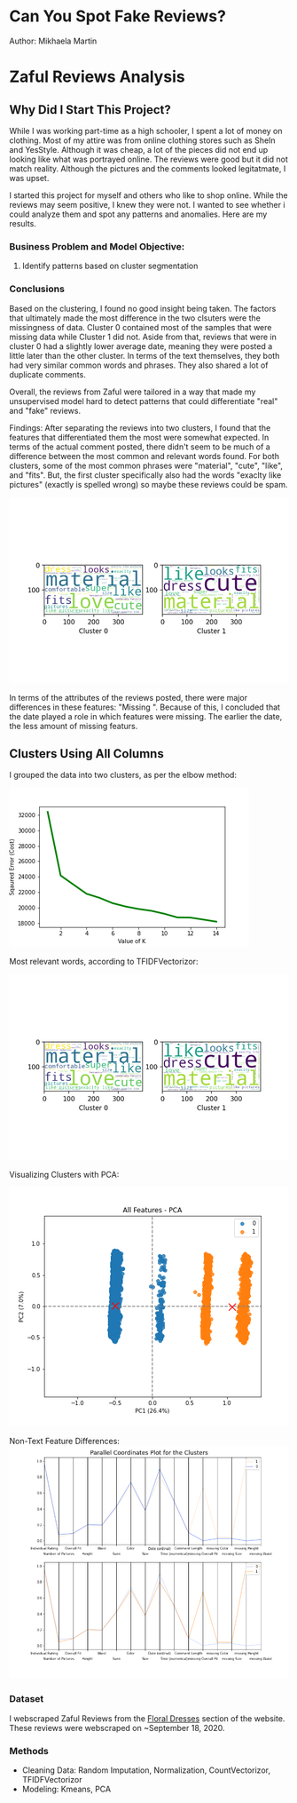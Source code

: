 # Can You Spot Fake Reviews?
Author: Mikhaela Martin


# Zaful Reviews Analysis

## Why Did I Start This Project?
While I was working part-time as a high schooler, I spent a lot of money on clothing. Most of my attire was from online clothing stores such as SheIn and YesStyle. Although it was cheap, a lot of the pieces did not end up looking like what was portrayed online. The reviews were good but it did not match reality. Although the pictures and the comments looked legitatmate, I was upset.

I started this project for myself and others who like to shop online. While the reviews may seem positive, I knew they were not. I wanted to see whether i could analyze them and spot any patterns and anomalies. Here are my results.

### Business Problem and Model Objective:
1. Identify patterns based on cluster segmentation

### Conclusions

Based on the clustering, I found no good insight being taken. The factors that ultimately made the most difference in the two clsuters were the missingness of data. Cluster 0 contained most of the samples that were missing data while Cluster 1 did not. Aside from that, reviews that were in cluster 0 had a slightly lower average date, meaning they were posted a little later than the other cluster. In terms of the text themselves, they both had very similar common words and phrases. They also shared a lot of duplicate comments.

Overall, the reviews from Zaful were tailored in a way that made my unsupervised model hard to detect patterns that could differentiate "real" and "fake" reviews.

Findings: After separating the reviews into two clusters, I found that the features that differentiated them the most were somewhat expected. In terms of the actual comment posted, there didn't seem to be much of a difference between the most common and relevant words found. For both clusters, some of the most common phrases were "material", "cute", "like", and "fits". But, the first cluster specifically also had the words "exaclty like pictures" (exactly is spelled wrong) so maybe these reviews could be spam.

![](https://github.com/mikhaelamartin/Zaful-Classification/blob/master/jupyter%20notebooks/All%20Features%20-%20Cluster%20WordClouds.png "All Features - Cluster Wordclouds")

In terms of the attributes of the reviews posted, there were major differences in these features: "Missing ". Because of this, I concluded that the date played a role in which features were missing. The earlier the date, the less amount of missing featurs.

## Clusters Using All Columns
I grouped the data into two clusters, as per the elbow method:

![](https://github.com/mikhaelamartin/Zaful-Classification/blob/master/jupyter%20notebooks/All%20Features%20-%20Elbow%20Plot.png "All Features - PCA Plot")

Most relevant words, according to TFIDFVectorizor:

![](https://github.com/mikhaelamartin/Zaful-Classification/blob/master/jupyter%20notebooks/All%20Features%20-%20Cluster%20WordClouds.png "All Features - Cluster Wordclouds")

Visualizing Clusters with PCA:

![](https://github.com/mikhaelamartin/Zaful-Classification/blob/master/jupyter%20notebooks/All%20Features%20-%20PCA.png "All Features - PCA")

Non-Text Feature Differences:
![](https://github.com/mikhaelamartin/Zaful-Classification/blob/master/jupyter%20notebooks/All%20Features%20-%20Non-Text%20Features%20Plot.png "All Features - Non-Text Feature Differences")


### Dataset
I webscraped Zaful Reviews from the [Floral Dresses](https://www.zaful.com/s/floral-dresses/) section of the website. These reviews were webscraped on ~September 18, 2020.

### Methods
- Cleaning Data: Random Imputation, Normalization, CountVectorizor, TFIDFVectorizor
- Modeling: Kmeans, PCA